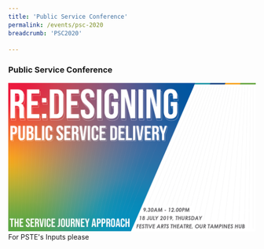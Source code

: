 ```yaml
---
title: 'Public Service Conference'
permalink: /events/psc-2020
breadcrumb: 'PSC2020'

---
```



### Public Service Conference
![PSC2020](/images/Conference_Banner.png)
<br>
For PSTE's Inputs please
<br>
<br>

